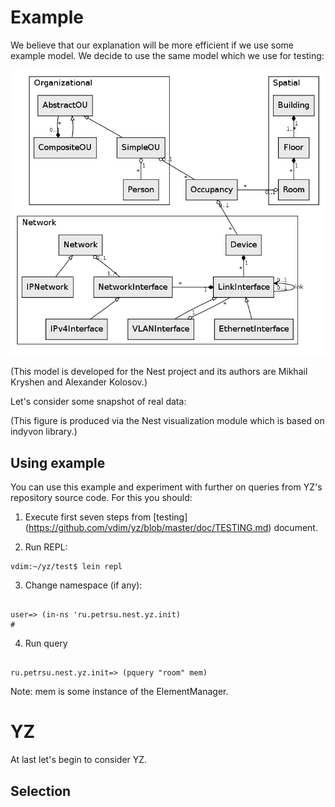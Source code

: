 # Example
We believe that our explanation will be more efficient if we use some example model.
We decide to use the same model which we use for testing:

<img src="https://github.com/vdim/yz/raw/master/doc/son.png" alt="Son model"/>

(This model is developed for the Nest project and its authors are Mikhail Kryshen and Alexander Kolosov.)

Let's consider some snapshot of real data: 

(This figure is produced via the Nest visualization module which is based on indyvon library.)

## Using example
You can use this example and experiment with further on queries from YZ's repository source code.
For this you should: 
1. Execute first seven steps from [testing] (https://github.com/vdim/yz/blob/master/doc/TESTING.md) document.

2. Run REPL:
<pre><code>vdim:~/yz/test$ lein repl </code></pre>

3. Change namespace (if any):
<pre><code>
user=> (in-ns 'ru.petrsu.nest.yz.init)
#<Namespace ru.petrsu.nest.yz.init>
</code></pre>

4. Run query
<pre><code>
ru.petrsu.nest.yz.init=> (pquery "room" mem)
</code></pre>

Note: mem is some instance of the ElementManager.


# YZ
At last let's begin to consider YZ.

## Selection
